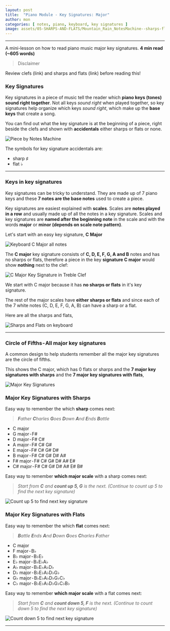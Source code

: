 ```yaml
---
layout: post
title:  "Piano Module - Key Signatures: Major"
author: mon
categories: [ notes, piano, keyboard, key signatures ]
image: assets/05-SHARPS-AND-FLATS/Mountain_Rain_NotesMachine--sharps-flats.png
---
```

---

A mini-lesson on how to read piano music major key signatures. **4 min read (~605 words)**

> Disclaimer

Review clefs (link) and sharps and flats (link) before reading this!

### Key Signatures

Key signatures in a piece of music tell the reader which **piano keys (tones) sound right together**. Not all keys _sound right_ when played together, so key signatures help organize which keys _sound right_, which make up the **base keys** that create a song.

You can find out what the key signature is at the beginning of a piece, right beside the clefs and shown with **accidentals** either sharps or flats or none.

![Piece by Notes Machine](https://m-piechatzek.github.io/notesmachinezzzz/assets/05-SHARPS-AND-FLATS/Mountain_Rain_NotesMachine--sharps-flats.png)

The symbols for key signature accidentals are:

- sharp ♯
- flat ♭

---

### Keys in key signatures

Key signatures can be tricky to understand. They are made up of 7 piano keys and these **7 notes are the base notes** used to create a piece. 

Key signatures are easiest explained with **scales**. Scales are **notes played in a row** and usually made up of all the notes in a key signature. Scales and key signatures are **named after the beginning note** in the scale and with the words **major** or **minor (depends on scale note pattern)**.

Let's start with an easy key signature, **C Major**

![Keyboard C Major all notes](https://m-piechatzek.github.io/notesmachinezzzz/assets/06-KEY-SIGNATURE-MAJOR/keyboard-C-Major-all.png)

The **C major** key signature consists of **C, D, E, F, G, A and B** notes and has no sharps or flats, therefore a piece in the key **signature C major** would show **nothing** next to the clef:

![C Major Key Signature in Treble Clef](https://m-piechatzek.github.io/notesmachinezzzz/assets/06-KEY-SIGNATURE-MAJOR/keyboard-C-Major.png)

We start with C major because it has **no sharps or flats** in it's key signature. 

The rest of the major scales have **either sharps or flats** and since each of the 7 white notes (C, D, E, F, G, A, B) can have a sharp or a flat.

Here are all the sharps and flats,

![Sharps and Flats on keyboard](https://m-piechatzek.github.io/notesmachinezzzz/assets/06-KEY-SIGNATURE-MAJOR/key-signature-keyboard-sharps-flats.png)

---

### Circle of Fifths - All major key signatures

A common design to help students remember all the major key signatures are the circle of fifths.

This shows the C major, which has 0 flats or sharps and the **7 major key signatures with sharps** and the **7 major key signatures with flats**, 

![Major Key Signatures](https://m-piechatzek.github.io/notesmachinezzzz/assets/06-KEY-SIGNATURE-MAJOR/key-signatures--circle-major.png)

### Major Key Signatures with Sharps

Easy way to remember the which **sharp** comes next: 

> _**F**ather **C**harles **G**oes **D**own **A**nd **E**nds **B**attle_

- C major
- G major - F#
- D major - F# C#
- A major - F# C# G#
- E major - F# C# G# D#
- B major - F# C# G# D# A#
- F# major - F# C# G# D# A# E#
- C# major - F# C# G# D# A# E# B#

Easy way to remember **which major scale** with a sharp comes next: 

> _Start from **C** and **count up 5, G** is the next. (Continue to count up 5 to find the next key signature)_

![Count up 5 to find next key signature](https://m-piechatzek.github.io/notesmachinezzzz/assets/06-KEY-SIGNATURE-MAJOR/key-signature-keyboard-major-sharps.png)

### Major Key Signatures with Flats

Easy way to remember the which **flat** comes next:

> _**B**attle **E**nds **A**nd **D**own **G**oes **C**harles **F**ather_

- C major
- F major - B♭
- B♭ major - B♭E♭
- E♭ major - B♭E♭A♭
- A♭ major - B♭E♭A♭D♭
- D♭ major - B♭E♭A♭D♭G♭
- G♭ major - B♭E♭A♭D♭G♭C♭
- C♭ major - B♭E♭A♭D♭G♭C♭B♭

Easy way to remember **which major scale** with a flat comes next:

> _Start from **C** and **count down 5, F** is the next. (Continue to count down 5 to find the next key signature)_

![Count down 5 to find next key signature](https://m-piechatzek.github.io/notesmachinezzzz/assets/06-KEY-SIGNATURE-MAJOR/key-signature-keyboard-major-flats.png)

---
